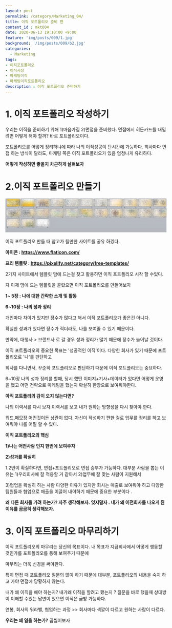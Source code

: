 ```yaml
---
layout: post
permalink: /category/Marketing_04/
title: 이직 포트폴리오 준비 편
content_id : mkt004 
date: 2020-06-13 19:10:00 +9:00
feature: 'img/posts/009/1.jpg'
background: '/img/posts/009/b2.jpg'
categories:
  - Marketing
tags:
- 이직포트폴리오
- 이직시장
- 마케팅이직
- 마케팅이직포트폴리오
description : 이직 포트폴리오 준비하기
---
```


# **1.**  이직 포트폴리오 작성하기

우리는 이직을 준비하기 위해 1)마음가짐 2)면접을 준비했다. 면접에서 히든카드를 내밀려면 어떻게 해야 할까? 바로 포트폴리오이다.

포트폴리오를 어떻게 정리하냐에 따라 나의 이직성공이 단시간에 가능하다. 회사마다 면접 하는 방식이 달라도, 마케팅 쪽은 이직 포트폴리오가 있음 엄청나게 유리하다.

**어떻게 작성하면 좋을지 차근하게 살펴보자**



#  2.이직 포트폴리오 만들기

![이직포트폴리오](/img/posts/009/0.jpg)

이직 포트폴리오 만들 때 참고가 될만한 사이트를 공유 하겠다.



**아이콘  : https://www.flaticon.com/**

**프리 템플릿 : https://pixelify.net/category/free-templates/**



2가지 사이트에서 템플릿 맘에 드는걸 찾고 활용하면 이직 포트폴리오 시작 할 수있다.

자 이제 맘에 드는 템플릿을 골랐으면 이직 포트폴리오를 만들어보자



**1~ 5장 : 나에 대한 간략한 소개 및 활동**

**6~10장 : 나의 성과 정리**



개인마다 차이가 있지만 장수가 많다고 해서 이직 포트폴리오가 좋은건 아니다.

확실한 성과가 있다면 장수가 적더라도, 나를 보여줄 수 있기 때문이다.



만약에, 대행사 > 브랜드사 로 갈 경우 성과 정리가 많기 때문에 장수가 늘어날 것이다.

이직 포트폴리오의 중요한 목표는 '성공적인 이직'이다. 다양한 회사가 있기 때문에 포트폴리오로 '나'를 판단하고

회사를 다니면서, 꾸준히 포트폴리오로 판단하기 때문에 이직 포트폴리오는 중요하다.

6~10장 나의 성과 정리를 할때, 당시 했떤 이미지+기사+데이터가 있다면 어떻게 운영을 했고 어떤 전략으로 마케팅을 했는지 확실히 한장으로 보여줘야한다.



**아직 포트폴리의 감이 오지 않는다면?**  

나의 이력서를 다시 보자.이력서를 보고 내가 원하는 방향성을 다시 찾아야 한다.

워드,메모장 어떤것이든 상관이 없다. 자신이 작성하기 편한 걸로 업무를 정리를 하고 보여줘야 나를 어필 할 수 있다.



**이직 포트폴리오의 핵심**

**1)나는 어떤사람 인지 한번에 보여주자**

**2)성과를 확실히**



1.2번이 확실하다면, 면접+포트폴리오로 면접 승부가 가능하다. 대부분 사람을 뽑는 이유는 1)우리회사에 잘 적응할 거 같아서 2)업무에 잘 맞는 사람이 지원해서

3)협업을 확실히 하는 사람  다양한 이유가 있지만 회사는 매출로 보여줘야 하고 다양한 팀원들과 협업으로 매출을 이끌어 내야하기 때문에  중요한 부분이다 .



**왜 다른 회사를 가려 하는가? 자주 생각해보자. 잊지말자 . 내가 왜 이전회사를 나오게 된 이유를 곰곰히 생각해보자.**





# 3. 이직 포트폴리오 마무리하기

이직 포트폴리오의 마무리는 당신의 목표이다. 내 목표가 지금회사에서 어떻게 행동할 것인가를 포트폴리오를 통해 보여주기 때문에

마무리는 더욱  신경을 써야한다.

특히 면접 때 포트폴리오 질문의 많이 하기 때문에 대부분, 포트폴리오의 내용을 숙지 하고 가야 면접에 당황하지 않는다.



내가 왜 이직을 해야 하는지? 내가왜 이직을 할려고 했는지 ? 질문을 바로 했을때 상대방이 이해할 수있는 답변이 있으면 이직은 금방 가능하다.

연봉, 회사의 워라밸, 협업하는 과정 >> 회사마다 색깔이 다르고 원하는 사람이 다르다.



**우리는 왜 일을 하는가?** 곱씹어보자
